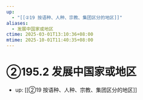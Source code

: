 ```yaml
---
up:
  - "[[②19 按语种、人种、宗教、集团区分的地区]]"
aliases:
  - 发展中国家或地区
ctime: 2025-03-01T13:10:36+08:00
mtime: 2025-10-01T11:40:35+08:00
---
```


# ②195.2 发展中国家或地区

- up: [[②19 按语种、人种、宗教、集团区分的地区]]
